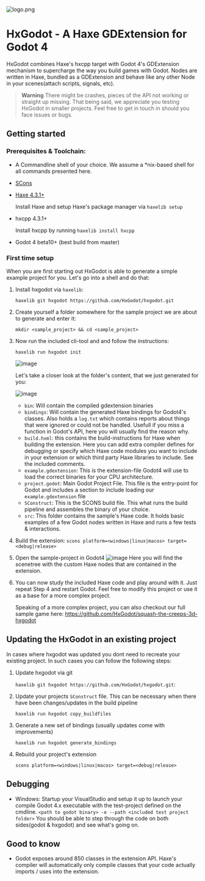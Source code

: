 ![logo.png](https://hxgodot.github.io/logo2.png)
# HxGodot - A Haxe GDExtension for Godot 4

HxGodot combines Haxe's hxcpp target with Godot 4's GDExtension mechanism to supercharge the way you build games with Godot. Nodes are written in Haxe, bundled as a GDExtension and behave like any other Node in your scenes(attach scripts, signals, etc).

> **Warning** There might be crashes, pieces of the API not working or straight up missing. That being said, we appreciate you testing HxGodot in smaller projects. Feel free to get in touch in should you face issues or bugs.


## Getting started
### Prerequisites & Toolchain: 
- A Commandline shell of your choice. We assume a *nix-based shell for all commands presented here.
- [SCons](https://scons.org/)
- [Haxe 4.3.1+](https://haxe.org/download/)
  
  Install Haxe and setup Haxe's package manager via `haxelib setup` 
- hxcpp 4.3.1+
  
  Install hxcpp by running `haxelib install hxcpp`
- Godot 4 beta10+ (best build from master)

### First time setup

When you are first starting out HxGodot is able to generate a simple example project for you. Let's go into a shell and do that:

1. Install hxgodot via `haxelib`: 
   
   ```haxelib git hxgodot https://github.com/HxGodot/hxgodot.git```
2. Create yourself a folder somewhere for the sample project we are about to generate and enter it: 

   `mkdir <sample_project> && cd <sample_project>`
3. Now run the included cli-tool and and follow the instructions: 

   `haxelib run hxgodot init`

   ![image](https://user-images.githubusercontent.com/5015415/212423704-a1a145c6-56e3-43fe-afce-36860a453e1f.png)

   Let's take a closer look at the folder's content, that we just generated for you:
   
   ![image](https://user-images.githubusercontent.com/5015415/212425501-696bff72-4f84-4792-bc49-901849bef3c8.png)
   
   - `bin`: Will contain the compiled gdextension binaries
   - `bindings`: Will contain the generated Haxe bindings for Godot4's classes. Also holds a `log.txt` which contains reports about things that were ignored or could not be handled. Usefull if you miss a function in Godot's API, here you will usually find the reason why.
   - `build.hxml`: this contains the build-instructions for Haxe when building the extension. Here you can add extra compiler defines for debugging or specify which Haxe code modules you want to include in your extension or which third party Haxe libraries to include. See the included comments.
   - `example.gdextension`: This is the extension-file Godot4 will use to load the correct binaries for your CPU architecture.
   - `project.godot`: Main Godot Project File. This file is the entry-point for Godot and includes a section to include loading our `example.gdextension` file
   - `SConstruct`: This is the SCONS build file. This what runs the build pipeline and assembles the binary of your choice.
   - `src`: This folder contains the sample's Haxe code. It holds basic examples of a few Godot nodes written in Haxe and runs a few tests & interactions.
   
 4. Build the extension:
    `scons platform=<windows|linux|macos> target=<debug|release>`
    
 5. Open the sample-project in Godot4
    ![image](https://user-images.githubusercontent.com/5015415/212428088-965ae83c-e1dc-4a98-b82d-4c42e4866f87.png)
    Here you will find the scenetree with the custom Haxe nodes that are contained in the extension.
 
 6. You can now study the included Haxe code and play around with it. Just repeat Step 4 and restart Godot. 
    Feel free to modify this project or use it as a base for a more complex project.
    
    Speaking of a more complex project, you can also checkout our full sample game here: https://github.com/HxGodot/squash-the-creeps-3d-hxgodot
 
## Updating the HxGodot in an existing project

In cases where hxgodot was updated you dont need to recreate your existing project. In such cases you can follow the following steps:

1.  Update hxgodot via git

    `haxelib git hxgodot https://github.com/HxGodot/hxgodot.git`:
2. Update your projects `SConstruct` file. This can be necessary when there have been changes/updates in the build pipeline

    `haxelib run hxgodot copy_buildfiles`
3. Generate a new set of bindings (usually updates come with improvements)
    
    `haxelib run hxgodot generate_bindings`
4. Rebuild your project's extension

    `scons platform=<windows|linux|macos> target=<debug|release>`



## Debugging
- Windows: Startup your VisualStudio and setup it up to launch your compile Godot 4.x executable with the test-project defined on the cmdline. 
`<path to godot binary> -e --path <included test project folder>`
You should be able to step through the code on both sides(godot & hxgodot) and see what's going on.


## Good to know
- Godot exposes around 850 classes in the extension API. Haxe's compiler will automatically only compile classes that your code actually imports / uses into the extension.

